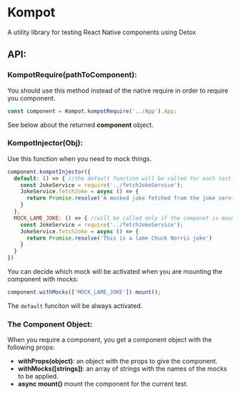 # Kompot
A utility library for testing React Native components using Detox

## API:

### **KompotRequire(pathToComponent)**:
You should use this method instead of the native require in order to require you component.
```javascript
const component = Kompot.kompotRequire('../App').App;
```

See below about the returned **component** object.

### **KompotInjector(Obj)**:
Use this function when you need to mock things.

```javascript
component.kompotInjector({
  default: () => { //the default function will be called for each test.
    const JokeService = require('../fetchJokeService');
    JokeService.fetchJoke = async () => {
      return Promise.resolve('A mocked joke fetched from the joke service!');
    }
  },
  MOCK_LAME_JOKE: () => { //will be called only if the componet is mounting with the 'MOCK_LAME_JOKE' mock.
    const JokeService = require('../fetchJokeService');
    JokeService.fetchJoke = async () => {
      return Promise.resolve('This is a lame Chuck Norris joke')
    }
  }
})
```
You can decide which mock will be activated when you are mounting the component with mocks:
```javascript
component.withMocks(['MOCK_LAME_JOKE']).mount();
```

The `default` funciton will be always activated.

### **The Component Object**:
When you require a component, you get a component object with the following props:
* **withProps(object)**: an object with the props to give the component.
* **withMocks([strings])**: an array of strings with the names of the mocks to be applied. 
* **async mount()** mount the component for the current test. 

